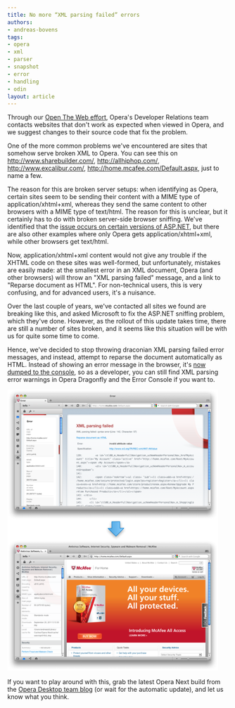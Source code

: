 ```yaml
---
title: No more “XML parsing failed” errors
authors:
- andreas-bovens
tags:
- opera
- xml
- parser
- snapshot
- error
- handling
- odin
layout: article
---
```

<p>Through our <a href="http://my.opera.com/community/openweb/info/">Open The Web effort</a>, Opera&#39;s Developer Relations team contacts websites that don&#39;t work as expected when viewed in Opera, and we suggest changes to their source code that fix the problem. </p>

<p>One of the more common problems we&#39;ve encountered are sites that somehow serve broken XML to Opera. You can see this on <a href="http://www.sharebuilder.com/">http://www.sharebuilder.com/</a>, <a href="http://allhiphop.com/">http://allhiphop.com/</a>, <a href="http://www.excalibur.com/">http://www.excalibur.com/</a>, <a href="http://home.mcafee.com/Default.aspx">http://home.mcafee.com/Default.aspx</a>, just to name a few.</p>

<p>The reason for this are broken server setups: when identifying as Opera, certain sites seem to be sending their content with a MIME type of application/xhtml+xml, whereas they send the same content to other browsers with a MIME type of text/html. The reason for this is unclear, but it certainly has to do with broken server-side browser sniffing. We&#39;ve identified that the <a href="http://my.opera.com/ODIN/blog/2011/08/12/asp-wrong-mime-type">issue occurs on certain versions of ASP.NET</a>, but there are also other examples where only Opera gets application/xhtml+xml, while other browsers get text/html.</p>

<p>Now, application/xhtml+xml content would not give any trouble if the XHTML code on these sites was well-formed, but unfortunately, mistakes are easily made: at the smallest error in an XML document, Opera (and other browsers) will throw an &quot;XML parsing failed&quot; message, and a link to &quot;Reparse document as HTML&quot;. For non-technical users, this is very confusing, and for advanced users, it&#39;s a nuisance.</p>

<p>Over the last couple of years, we&#39;ve contacted all sites we found are breaking like this, and asked Microsoft to fix the ASP.NET sniffing problem, which they&#39;ve done. However, as the rollout of this update takes time, there are still a number of sites broken, and it seems like this situation will be with us for quite some time to come.</p>

<p>Hence, we&#39;ve decided to stop throwing draconian XML parsing failed error messages, and instead, attempt to reparse the document automatically as HTML. Instead of showing an error message in the browser, it&#39;s <a href="/blog/no-more-xml-parsing-failed-errors/allhiphop.png">now dumped to the console</a>, so as a developer, you can still find XML parsing error warnings in Opera Dragonfly and the Error Console if you want to.</p>

<img src="/blog/no-more-xml-parsing-failed-errors/parsing_small.png" alt="Image showing no more XML parsing errors" />

<p>If you want to play around with this, grab the latest Opera Next build from the <a href="http://my.opera.com/desktopteam/blog/2011/09/28/core-bookmark-star">Opera Desktop team blog</a> (or wait for the automatic update), and let us know what you think.</p>
